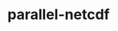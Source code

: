 ---
title: "parallel-netcdf"
layout: cache
categories: [package, develop-2025-01-19]
meta: {"versions": ["1.14.0"], "compilers": ["gcc@=11.1.0", "gcc@=11.4.0", "gcc@=12.4.0", "gcc@=7.3.1", "gcc@=9.4.0", "oneapi@=2024.1.0", "oneapi@=2024.2.1"], "oss": ["amzn2", "ubuntu20.04", "ubuntu22.04"], "platforms": ["linux"], "targets": ["aarch64", "neoverse_v1", "neoverse_v2", "ppc64le", "x86_64_v3", "x86_64_v4"], "stacks": ["aws-isc", "aws-isc-aarch64", "aws-pcluster-neoverse_v1", "aws-pcluster-x86_64_v4", "data-vis-sdk", "e4s", "e4s-neoverse-v2", "e4s-oneapi", "e4s-power", "root"], "num_specs": 13, "num_specs_by_stack": {"aws-isc-aarch64": 1, "root": 13, "aws-pcluster-neoverse_v1": 1, "aws-isc": 1, "aws-pcluster-x86_64_v4": 2, "e4s-power": 1, "data-vis-sdk": 1, "e4s-neoverse-v2": 1, "e4s": 3, "e4s-oneapi": 2}}
spec_details: [{"hash": "edgmhn7p5uyyhg4jobciljbw2yct7bkk", "compiler": "gcc@=7.3.1", "versions": ["1.14.0"], "os": "amzn2", "platform": "linux", "target": "aarch64", "variants": ["build_system=autotools", "~burstbuffer", "+cxx", "~examples", "+fortran", "+pic", "+shared"], "stacks": ["aws-isc-aarch64", "root"], "size": "-", "tarball": "https://binaries.spack.io/develop-2025-01-19/build_cache/linux-amzn2-aarch64/gcc-7.3.1/parallel-netcdf-1.14.0/linux-amzn2-aarch64-gcc-7.3.1-parallel-netcdf-1.14.0-edgmhn7p5uyyhg4jobciljbw2yct7bkk.spack"}, {"hash": "2y4zo7nydslivphburtxfksruc6klhd7", "compiler": "gcc@=12.4.0", "versions": ["1.14.0"], "os": "amzn2", "platform": "linux", "target": "neoverse_v1", "variants": ["build_system=autotools", "~burstbuffer", "+cxx", "~examples", "+fortran", "+pic", "+shared"], "stacks": ["root", "aws-pcluster-neoverse_v1"], "size": "-", "tarball": "https://binaries.spack.io/develop-2025-01-19/build_cache/linux-amzn2-neoverse_v1/gcc-12.4.0/parallel-netcdf-1.14.0/linux-amzn2-neoverse_v1-gcc-12.4.0-parallel-netcdf-1.14.0-2y4zo7nydslivphburtxfksruc6klhd7.spack"}, {"hash": "uukk6iyfs4vlx7smvh5xtg7fa4ea6wd6", "compiler": "gcc@=7.3.1", "versions": ["1.14.0"], "os": "amzn2", "platform": "linux", "target": "x86_64_v3", "variants": ["build_system=autotools", "~burstbuffer", "+cxx", "~examples", "+fortran", "+pic", "+shared"], "stacks": ["aws-isc", "root"], "size": "-", "tarball": "https://binaries.spack.io/develop-2025-01-19/build_cache/linux-amzn2-x86_64_v3/gcc-7.3.1/parallel-netcdf-1.14.0/linux-amzn2-x86_64_v3-gcc-7.3.1-parallel-netcdf-1.14.0-uukk6iyfs4vlx7smvh5xtg7fa4ea6wd6.spack"}, {"hash": "ivi23fq32d7dswmubmoxcof7t7fg6gjz", "compiler": "oneapi@=2024.1.0", "versions": ["1.14.0"], "os": "amzn2", "platform": "linux", "target": "x86_64_v3", "variants": ["build_system=autotools", "~burstbuffer", "+cxx", "~examples", "+fortran", "+pic", "+shared"], "stacks": ["aws-pcluster-x86_64_v4", "root"], "size": "-", "tarball": "https://binaries.spack.io/develop-2025-01-19/build_cache/linux-amzn2-x86_64_v3/oneapi-2024.1.0/parallel-netcdf-1.14.0/linux-amzn2-x86_64_v3-oneapi-2024.1.0-parallel-netcdf-1.14.0-ivi23fq32d7dswmubmoxcof7t7fg6gjz.spack"}, {"hash": "2d67ou4qa5aufjcx2aobn5w5ige546vx", "compiler": "oneapi@=2024.1.0", "versions": ["1.14.0"], "os": "amzn2", "platform": "linux", "target": "x86_64_v4", "variants": ["build_system=autotools", "~burstbuffer", "+cxx", "~examples", "+fortran", "+pic", "+shared"], "stacks": ["aws-pcluster-x86_64_v4", "root"], "size": "-", "tarball": "https://binaries.spack.io/develop-2025-01-19/build_cache/linux-amzn2-x86_64_v4/oneapi-2024.1.0/parallel-netcdf-1.14.0/linux-amzn2-x86_64_v4-oneapi-2024.1.0-parallel-netcdf-1.14.0-2d67ou4qa5aufjcx2aobn5w5ige546vx.spack"}, {"hash": "xjoqw6ohsnw5o45vimtvtuunkybjicbn", "compiler": "gcc@=9.4.0", "versions": ["1.14.0"], "os": "ubuntu20.04", "platform": "linux", "target": "ppc64le", "variants": ["build_system=autotools", "~burstbuffer", "+cxx", "~examples", "+fortran", "+pic", "+shared"], "stacks": ["root", "e4s-power"], "size": "-", "tarball": "https://binaries.spack.io/develop-2025-01-19/build_cache/linux-ubuntu20.04-ppc64le/gcc-9.4.0/parallel-netcdf-1.14.0/linux-ubuntu20.04-ppc64le-gcc-9.4.0-parallel-netcdf-1.14.0-xjoqw6ohsnw5o45vimtvtuunkybjicbn.spack"}, {"hash": "5z7st2x2azlkjeo7vgr6jwkgo4wgirqe", "compiler": "gcc@=11.1.0", "versions": ["1.14.0"], "os": "ubuntu20.04", "platform": "linux", "target": "x86_64_v3", "variants": ["build_system=autotools", "~burstbuffer", "+cxx", "~examples", "+fortran", "+pic", "+shared"], "stacks": ["data-vis-sdk", "root"], "size": "-", "tarball": "https://binaries.spack.io/develop-2025-01-19/build_cache/linux-ubuntu20.04-x86_64_v3/gcc-11.1.0/parallel-netcdf-1.14.0/linux-ubuntu20.04-x86_64_v3-gcc-11.1.0-parallel-netcdf-1.14.0-5z7st2x2azlkjeo7vgr6jwkgo4wgirqe.spack"}, {"hash": "7zm552benw4hbcaqja3xzcoypzbzl5ph", "compiler": "gcc@=11.4.0", "versions": ["1.14.0"], "os": "ubuntu22.04", "platform": "linux", "target": "neoverse_v2", "variants": ["build_system=autotools", "~burstbuffer", "+cxx", "~examples", "+fortran", "+pic", "+shared"], "stacks": ["root", "e4s-neoverse-v2"], "size": "-", "tarball": "https://binaries.spack.io/develop-2025-01-19/build_cache/linux-ubuntu22.04-neoverse_v2/gcc-11.4.0/parallel-netcdf-1.14.0/linux-ubuntu22.04-neoverse_v2-gcc-11.4.0-parallel-netcdf-1.14.0-7zm552benw4hbcaqja3xzcoypzbzl5ph.spack"}, {"hash": "lhp7rfy36z6fbp7ph36p4phis272zodx", "compiler": "gcc@=11.4.0", "versions": ["1.14.0"], "os": "ubuntu22.04", "platform": "linux", "target": "x86_64_v3", "variants": ["build_system=autotools", "~burstbuffer", "+cxx", "~examples", "+fortran", "+pic", "+shared"], "stacks": ["e4s", "root"], "size": "-", "tarball": "https://binaries.spack.io/develop-2025-01-19/build_cache/linux-ubuntu22.04-x86_64_v3/gcc-11.4.0/parallel-netcdf-1.14.0/linux-ubuntu22.04-x86_64_v3-gcc-11.4.0-parallel-netcdf-1.14.0-lhp7rfy36z6fbp7ph36p4phis272zodx.spack"}, {"hash": "nvm6ofjwidytzvgfjrm4p3nvnhal3oab", "compiler": "gcc@=11.4.0", "versions": ["1.14.0"], "os": "ubuntu22.04", "platform": "linux", "target": "x86_64_v3", "variants": ["build_system=autotools", "~burstbuffer", "+cxx", "~examples", "+fortran", "+pic", "+shared"], "stacks": ["e4s", "root"], "size": "-", "tarball": "https://binaries.spack.io/develop-2025-01-19/build_cache/linux-ubuntu22.04-x86_64_v3/gcc-11.4.0/parallel-netcdf-1.14.0/linux-ubuntu22.04-x86_64_v3-gcc-11.4.0-parallel-netcdf-1.14.0-nvm6ofjwidytzvgfjrm4p3nvnhal3oab.spack"}, {"hash": "aateld7c5y7yj5up6c5js7xian4jmbw6", "compiler": "gcc@=11.4.0", "versions": ["1.14.0"], "os": "ubuntu22.04", "platform": "linux", "target": "x86_64_v3", "variants": ["build_system=autotools", "~burstbuffer", "+cxx", "~examples", "+fortran", "+pic", "+shared"], "stacks": ["e4s", "root"], "size": "-", "tarball": "https://binaries.spack.io/develop-2025-01-19/build_cache/linux-ubuntu22.04-x86_64_v3/gcc-11.4.0/parallel-netcdf-1.14.0/linux-ubuntu22.04-x86_64_v3-gcc-11.4.0-parallel-netcdf-1.14.0-aateld7c5y7yj5up6c5js7xian4jmbw6.spack"}, {"hash": "7zbmfzxtwqhbjgf2557kk24ay33ila4x", "compiler": "oneapi@=2024.2.1", "versions": ["1.14.0"], "os": "ubuntu22.04", "platform": "linux", "target": "x86_64_v3", "variants": ["build_system=autotools", "~burstbuffer", "+cxx", "~examples", "+fortran", "+pic", "+shared"], "stacks": ["e4s-oneapi", "root"], "size": "-", "tarball": "https://binaries.spack.io/develop-2025-01-19/build_cache/linux-ubuntu22.04-x86_64_v3/oneapi-2024.2.1/parallel-netcdf-1.14.0/linux-ubuntu22.04-x86_64_v3-oneapi-2024.2.1-parallel-netcdf-1.14.0-7zbmfzxtwqhbjgf2557kk24ay33ila4x.spack"}, {"hash": "bni2itqhaiclw2wdz3zc244e3cngbyko", "compiler": "oneapi@=2024.2.1", "versions": ["1.14.0"], "os": "ubuntu22.04", "platform": "linux", "target": "x86_64_v3", "variants": ["build_system=autotools", "~burstbuffer", "+cxx", "~examples", "+fortran", "+pic", "+shared"], "stacks": ["e4s-oneapi", "root"], "size": "-", "tarball": "https://binaries.spack.io/develop-2025-01-19/build_cache/linux-ubuntu22.04-x86_64_v3/oneapi-2024.2.1/parallel-netcdf-1.14.0/linux-ubuntu22.04-x86_64_v3-oneapi-2024.2.1-parallel-netcdf-1.14.0-bni2itqhaiclw2wdz3zc244e3cngbyko.spack"}]
---